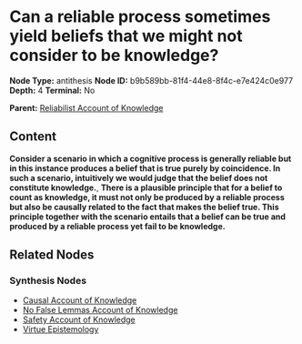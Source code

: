 # Can a reliable process sometimes yield beliefs that we might not consider to be knowledge?

**Node Type:** antithesis
**Node ID:** b9b589bb-81f4-44e8-8f4c-e7e424c0e977
**Depth:** 4
**Terminal:** No

**Parent:** [Reliabilist Account of Knowledge](reliabilist-account-of-knowledge-synthesis-9b32c9de-d032-4f4b-bf96-a2fc834ef46a.md)

## Content

**Consider a scenario in which a cognitive process is generally reliable but in this instance produces a belief that is true purely by coincidence. In such a scenario, intuitively we would judge that the belief does not constitute knowledge.**, **There is a plausible principle that for a belief to count as knowledge, it must not only be produced by a reliable process but also be causally related to the fact that makes the belief true. This principle together with the scenario entails that a belief can be true and produced by a reliable process yet fail to be knowledge.**

## Related Nodes

### Synthesis Nodes

- [Causal Account of Knowledge](causal-account-of-knowledge-synthesis-8c105c03-b548-4c69-99e7-2408a652482e.md)
- [No False Lemmas Account of Knowledge](no-false-lemmas-account-of-knowledge-synthesis-01fa16be-8f47-49ea-a810-fdaba044e645.md)
- [Safety Account of Knowledge](safety-account-of-knowledge-synthesis-fb93257c-71c8-418a-af67-437b5735ac5b.md)
- [Virtue Epistemology](virtue-epistemology-synthesis-47295f22-2e9a-4e94-84e0-27ff3146c74b.md)
